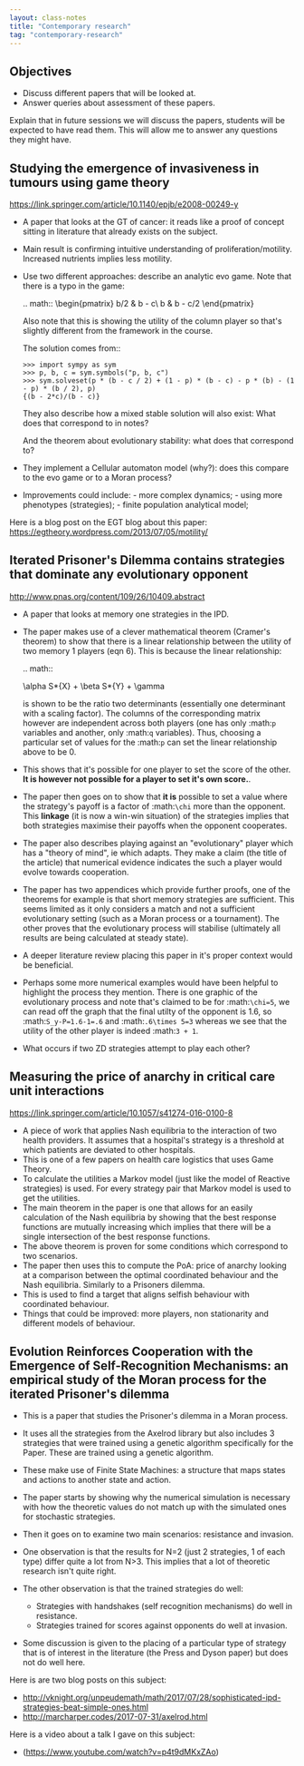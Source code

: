 ```yaml
---
layout: class-notes
title: "Contemporary research"
tag: "contemporary-research"
---
```


## Objectives

- Discuss different papers that will be looked at.
- Answer queries about assessment of these papers.

Explain that in future sessions we will discuss the papers, students will be
expected to have read them. This will allow me to answer any questions they
might have.

## Studying the emergence of invasiveness in tumours using game theory

https://link.springer.com/article/10.1140/epjb/e2008-00249-y

- A paper that looks at the GT of cancer: it reads like a proof of concept
  sitting in literature that already exists on the subject.
- Main result is confirming intuitive understanding of proliferation/motility.
  Increased nutrients implies less motility.
- Use two different approaches: describe an analytic evo game. Note that there
  is a typo in the game:

  .. math::
  \begin{pmatrix}
  b/2 & b - c\\
  b & b - c/2
  \end{pmatrix}

  Also note that this is showing the utility of the column player so that's
  slightly different from the framework in the course.

  The solution comes from::

      >>> import sympy as sym
      >>> p, b, c = sym.symbols("p, b, c")
      >>> sym.solveset(p * (b - c / 2) + (1 - p) * (b - c) - p * (b) - (1 - p) * (b / 2), p)
      {(b - 2*c)/(b - c)}

  They also describe how a mixed stable solution will also exist: What does that
  correspond to in notes?

  And the theorem about evolutionary stability: what does that correspond to?

- They implement a Cellular automaton model (why?): does this compare to the evo
  game or to a Moran process?
- Improvements could include: - more complex dynamics; - using more phenotypes (strategies); - finite population analytical model;

Here is a blog post on the EGT blog about this paper:
https://egtheory.wordpress.com/2013/07/05/motility/

## Iterated Prisoner's Dilemma contains strategies that dominate any evolutionary opponent

http://www.pnas.org/content/109/26/10409.abstract

- A paper that looks at memory one strategies in the IPD.
- The paper makes use of a clever mathematical theorem (Cramer's theorem) to
  show that there is a
  linear relationship between the utility of two memory 1 players (eqn 6).
  This is because the linear relationship:

  .. math::

  \alpha S*{X} + \beta S*{Y} + \gamma

  is shown to be the ratio two determinants (essentially one determinant with a
  scaling factor). The columns of the corresponding matrix however are
  independent across both players (one has only :math:`p` variables and another,
  only :math:`q` variables). Thus, choosing a particular set of values for the
  :math:`p` can set the linear relationship above to be 0.

- This
  shows that it's possible for one player to set the score of the other. **It is
  however not possible for a player to set it's own score.**.
- The paper then goes on to show that **it is** possible to set a value where
  the strategy's payoff is a factor of :math:`\chi` more than the opponent.
  This
  **linkage** (it is now a win-win situation) of the strategies implies that
  both strategies maximise their payoffs when the opponent cooperates.
- The paper also describes playing against an "evolutionary" player which has a
  "theory of mind", ie which adapts. They make a claim (the title of the
  article) that numerical evidence indicates the such a player would evolve
  towards cooperation.
- The paper has two appendices which provide further proofs, one of the theorems
  for example is that short memory strategies are sufficient. This seems limited
  as it only considers a match and not a sufficient evolutionary setting (such
  as a
  Moran process or a tournament). The other proves that the evolutionary process
  will
  stabilise (ultimately all results are being calculated at steady state).
- A deeper literature review placing this paper in it's proper context would be
  beneficial.
- Perhaps some more numerical examples would have been helpful to highlight the
  process they mention. There is one graphic of the evolutionary process and
  note that's claimed to be for :math:`\chi=5`, we can read off the graph that
  the final utilty of the opponent is 1.6, so :math:`S_y-P=1.6-1=.6` and
  :math:`.6\times 5=3` whereas we see that the utility of the other player is
  indeed :math:`3 + 1`.
- What occurs if two ZD strategies attempt to play each other?

## Measuring the price of anarchy in critical care unit interactions

https://link.springer.com/article/10.1057/s41274-016-0100-8

- A piece of work that applies Nash equilibria to the interaction of two health
  providers. It assumes that a hospital's strategy is a threshold at which
  patients are deviated to other hospitals.
- This is one of a few papers on health care logistics that uses Game Theory.
- To calculate the utilities a Markov model (just like the model of Reactive
  strategies) is used. For every strategy pair that Markov model is used to get
  the utilities.
- The main theorem in the paper is one that allows for an easily calculation of
  the Nash equilibria by showing that the best response functions are mutually
  increasing which implies that there will be a single intersection of the best
  response functions.
- The above theorem is proven for some conditions which correspond to two
  scenarios.
- The paper then uses this to compute the PoA: price of anarchy looking at a
  comparison between the optimal coordinated behaviour and the Nash equilibria.
  Similarly to a Prisoners dilemma.
- This is used to find a target that aligns selfish behaviour with coordinated
  behaviour.
- Things that could be improved: more players, non stationarity and different
  models of behaviour.

## Evolution Reinforces Cooperation with the Emergence of Self-Recognition Mechanisms: an empirical study of the Moran process for the iterated Prisoner's dilemma

- This is a paper that studies the Prisoner's dilemma in a Moran process.
- It uses all the strategies from the Axelrod library but also includes 3
  strategies that were trained using a genetic algorithm specifically for the
  Paper. These are trained using a genetic algorithm.
- These make use of Finite State Machines: a structure that maps states and
  actions to another state and action.
- The paper starts by showing why the numerical simulation is necessary with how
  the theoretic values do not match up with the simulated ones for stochastic
  strategies.
- Then it goes on to examine two main scenarios: resistance and invasion.
- One observation is that the results for N=2 (just 2 strategies, 1 of each
  type) differ quite a lot from N>3. This implies that a lot of theoretic
  research isn't quite right.
- The other observation is that the trained strategies do well:

  - Strategies with handshakes (self recognition mechanisms) do well in
    resistance.
  - Strategies trained for scores against opponents do well at invasion.

- Some discussion is given to the placing of a particular type of strategy that
  is of interest in the literature (the Press and Dyson paper) but does not do
  well here.

Here is are two blog posts on this subject:

- http://vknight.org/unpeudemath/math/2017/07/28/sophisticated-ipd-strategies-beat-simple-ones.html
- http://marcharper.codes/2017-07-31/axelrod.html

Here is a video about a talk I gave on this subject:

- (https://www.youtube.com/watch?v=p4t9dMKxZAo)
